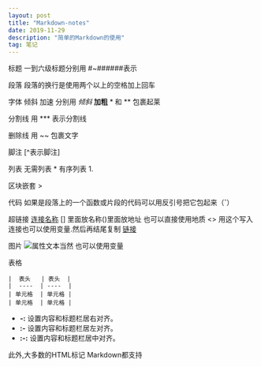 ```yaml
---
layout: post
title: "Markdown-notes"
date: 2019-11-29 
description: "简单的Markdown的使用"
tag: 笔记 
---   
```

 标题     一到六级标题分别用 #~######表示

段落    段落的换行是使用两个以上的空格加上回车

字体  倾斜 加速   分别用 *倾斜* **加粗**  * 和 **  包裹起莱

分割线   用 *** 表示分割线

 删除线  用  ~~  包裹文字
 
 脚注   [^表示脚注]

列表   无需列表 *   有序列表 1.

区块嵌套  >

 代码  如果是段落上的一个函数或片段的代码可以用反引号把它包起来（**`**）

 超链接  [连接名称](链接地址)   []()   [] 里面放名称()里面放地址  也可以直接使用地质 <> 用这个写入  连接也可以使用变量.然后再结尾复制  [链接][1]        

 图片   ![属性文本]()当然 也可以使用变量

 表格

 ```
 |  表头   | 表头  |
 |  ----  | ----  |
 | 单元格  | 单元格 |
 | 单元格  | 单元格 |
 ```

 - **-:** 设置内容和标题栏居右对齐。
 - **:-** 设置内容和标题栏居左对齐。
 - **:-:** 设置内容和标题栏居中对齐。

[1]:http://www.google.com/

此外,大多数的HTML标记 Markdown都支持